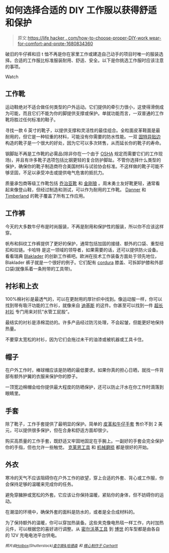 # 如何选择合适的 DIY 工作服以获得舒适和保护

> 原文:[https://life hacker . com/how-to-choose-proper-DIY-work wear-for-comfort-and-prote-1680834360](https://lifehacker.com/how-to-choose-proper-diy-workwear-for-comfort-and-prote-1680834360)

破旧的牛仔裤和旧 t 恤不再是你在家里工作或建造自己动手的项目时唯一的服装选择。合适的工作服比标准服装耐用、舒适、安全。以下是你挑选工作服时应该注意的事项。

Watch

## **工作靴**

运动鞋绝对不适合做任何类型的户外运动。它们提供的牵引力很小，这使得滑倒成为可能，而且它们不能为你的脚提供支撑或保护。单就功能而言，一双普通的工作靴将胜过任何标准的鞋子。

寻找一款 6 英寸的靴子，以提供支撑和灵活性的最佳组合。全粒面皮革鞋面是最耐用的，但它是一种较重的材料，可能没有你需要的防水性能。一双 [固特异贴边](http://en.wikipedia.org/wiki/Goodyear_welt) 构造的靴子是一个很大的好处，因为它可以多次转售，从而延长你的靴子的寿命。

钢脚趾不再是工作靴的必需品(除非你在一个由于 [OSHA](https://www.osha.gov/) 规定而需要它们的工作现场)，并且有许多靴子选项包括比钢更轻的复合防护脚趾。不管你选择什么类型的保护，确保你的靴子制造商符合美国材料与试验协会标准。不这样做的靴子可能不够坚固，不足以承受冲击或提供电气危害的抵抗力。

质量承包商等级工作靴包括 [乔治亚靴](http://www.georgiaboot.com/) 和 [金刚狼](http://www.wolverine.com/US/en) 。周末勇士友好靴更轻，通常看起来像登山鞋，但经过制造和测试，可以作为耐用的工作靴。 [Danner](http://www.danner.com/product/work/) 和 [Timberland](http://shop.timberland.com/category/index.jsp?categoryId=4397220) 的靴子覆盖了所有工作应用。

## 工作裤

今天的大多数牛仔布是时尚服装，不再是耐用和保护性的服装，所以你不应该这样穿。

帆布和斜纹工作裤提供了更好的保护，通常包括加固的接缝、额外的口袋、重型纽扣和拉链。卡哈特 是这一领域的领导者，如果需要的话，还可以提供防火设备。看看瑞典 [Blaklader](http://www.blaklader.com/us/) 的创新工作裤吧。欧洲在技术工作装备方面处于领先地位，Blaklader 裤子就是一个很好的例子。它们配有 [cordura](http://en.wikipedia.org/wiki/Cordura) 膝盖、可拆卸护膝和外部口袋(就像系着一条附带的工具带)。

## 衬衫和上衣

100%棉衬衫是最透气的，可以在更耐用的厚针织中找到。像运动服一样，你可以找到带有吸汗功能的工作衫，就像来自 [迪基斯](http://www.dickies.com/mens-clothing/mens-shirts/Short-Sleeve-Pocket-Tee-with-Wicking-WS417.jsp) 的这件。你甚至可以找到一件 [超长衬衫](http://www.duluthtrading.com/store/product/mens-longtail-t-short-sleeve-t-shirt-with-pocket-95587.aspx) 专门用来对抗“水管工屁股”。

最结实的衬衫是涤棉混纺的。许多产品经过防污处理，不会起皱，但能更好地保持热量。

不要穿太宽松的衬衫，因为它们会拖过未干的油漆或被机器或工具卡住。

## 帽子

在户外工作时，棒球帽应该是防晒的最低要求。如果你真的担心日晒，就找一件背部有额外护翼的衣服来保护你的脖子。

一顶宽边棉帽会给你提供最大程度的防晒保护，还可以防止汗水在你工作时滴落到眼睛里。

## 手套

除了靴子，工作手套提供了最明显的保护。简单的 [皮革和牛仔手套](http://www.homedepot.com/p/Firm-Grip-Blue-Suede-Cowhide-Leather-and-Denim-Large-Work-Gloves-5023-72/100574235?N=5yc1vZc260Z1z0z9oq) 售价不到 2 美元，可以提供很多保护，但在合身和舒适方面却很少。

购买高质量的工作手套，既舒适又牢固地固定在手腕上。一副好的手套会完全保护你的手指，但也允许一些触觉。 [克莱恩工具](https://www.kleintools.com/catalog/personal-protective-equipment-safety-products/gloves) 和 [机械磨损](http://www.mechanix.com/) 都是很好的开始。

## 外衣

寒冷的天气不应该阻碍你在户外工作的欲望，穿上合适的外套、背心或工作服，你会保持足够的温暖来完成你的任务。

避免穿臃肿或宽松的外套。它应该让你保持温暖，紧贴你的身体，但不妨碍你的运动。

在潮湿的环境中，确保外套的面料是防水的，或者是全合成材料的。

为了保持额外的温暖，你可以穿加热装备。这些夹克像电热毯一样工作，内衬加热元件，可以根据您的喜好进行调整。从 [密尔沃基工具](http://www.milwaukeetool.com/heated-gear) 到 [博世](http://www.boschtools.com/Products/Tools/Pages/BoschProductDetail.aspx?pid=psj120m) 的车型都是由各自的 12V 充电电池平台供电。

<small>*照片由*</small>[<small>*Holbox*</small>](http://www.shutterstock.com/pic-106952099/stock-photo-hands-and-white-dirty-trousers-detail-of-plastering-painter-man.html)<small>*(Shutterstock)*</small>[<small>*查尔斯&哈德森*</small>](http://charlesandhudson.com) <small>*和*</small> [*<small>精心制作于 Carhartt</small>*](https://craftedincarhartt.wordpress.com)